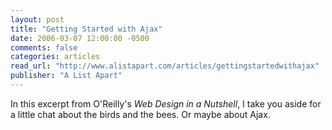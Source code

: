 ```yaml
---
layout: post
title: "Getting Started with Ajax"
date: 2006-03-07 12:00:00 -0500
comments: false
categories: articles
read_url: "http://www.alistapart.com/articles/gettingstartedwithajax"
publisher: "A List Apart"
---
```


In this excerpt from O'Reilly's <cite>Web Design in a Nutshell</cite>, I take you aside for a little chat about the birds and the bees. Or maybe about Ajax.